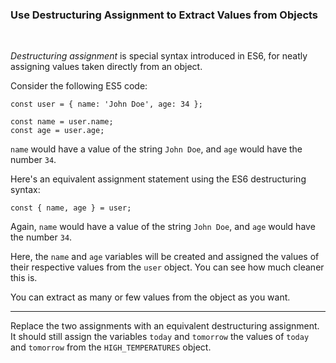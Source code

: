 ### **Use Destructuring Assignment to Extract Values from Objects**

<br>

_Destructuring assignment_ is special syntax introduced in ES6, for neatly assigning values taken directly from an object.

Consider the following ES5 code:

```
const user = { name: 'John Doe', age: 34 };

const name = user.name;
const age = user.age;
```

`name` would have a value of the string `John Doe`, and `age` would have the number `34`.

Here's an equivalent assignment statement using the ES6 destructuring syntax:

```
const { name, age } = user;
```

Again, `name` would have a value of the string `John Doe`, and `age` would have the number `34`.

Here, the `name` and `age` variables will be created and assigned the values of their respective values from the `user` object. You can see how much cleaner this is.

You can extract as many or few values from the object as you want.

---

Replace the two assignments with an equivalent destructuring assignment. It should still assign the variables `today` and `tomorrow` the values of `today` and `tomorrow` from the `HIGH_TEMPERATURES` object.
